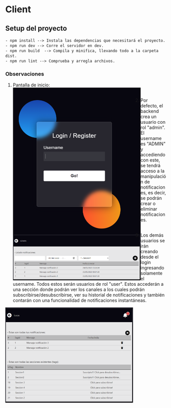 # Client

## Setup del proyecto
```
- npm install --> Instala las dependencias que necesitará el proyecto.
- npm run dev --> Corre el servidor en dev.
- npm run build  --> Compila y minifica, llevando todo a la carpeta dist.
- npm run lint --> Comprueba y arregla archivos.
```

### Observaciones
1. Pantalla de inicio:   <br /> 
<img align="left" alt="Lucas Jappert's LinkedIN" width="400px" src="https://github.com/LucasJappert/lucasjappert/blob/main/images/img1.PNG" />  <br /> 

2. Por defecto, el backend crea un usuario con rol "admin". El username es "ADMIN" y accediendo con este, se tendrá acceso a la manipulación de notificaciones, es decir, se podrán crear o eliminar notificaciones.  <br /> 
<img align="left" alt="Lucas Jappert's LinkedIN" width="400px" src="https://github.com/LucasJappert/lucasjappert/blob/main/images/img2.PNG" />   <br /> 

3. Los demás usuarios se irán creando desde el login ingresando solamente el username. Todos estos serán usuarios de rol "user". Estos accederán a una sección donde podrán ver los canales a los cuales podrán subscribirse/desubscribirse, ver su historial de notificaciones y también contarán con una funcionalidad de notificaciones instantáneas.  <br /> 
<img align="left" alt="Lucas Jappert's LinkedIN" width="400px" src="https://github.com/LucasJappert/lucasjappert/blob/main/images/img3.PNG" />  





